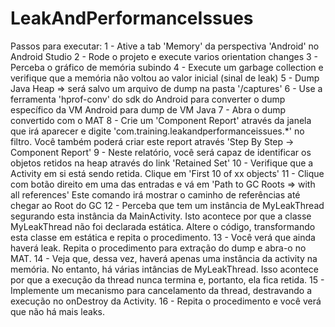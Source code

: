 # LeakAndPerformanceIssues

Passos para executar:
1 - Ative a tab 'Memory' da perspectiva 'Android' no Android Studio
2 - Rode o projeto e execute varios orientation changes
3 - Perceba o gráfico de memória subindo
4 - Execute um garbage collection e verifique que a memória não voltou ao valor inicial (sinal de leak)
5 - Dump Java Heap => será salvo um arquivo de dump na pasta '<raiz-do-projeto>/captures'
6 - Use a ferramenta 'hprof-conv' do sdk do Android para converter o dump específico da VM Android para dump de VM Java
7 - Abra o dump convertido com o MAT
8 - Crie um 'Component Report' através da janela que irá aparecer e digite 'com.training.leakandperformanceissues.*' no filtro.
    Você também poderá criar este report através 'Step By Step -> Component Report'
9 - Neste relatório, você será capaz de identificar os objetos retidos na heap através do link 'Retained Set'
10 - Verifique que a Activity em si está sendo retida. Clique em 'First 10 of xx objects'
11 - Clique com botão direito em uma das entradas e vá em 'Path to GC Roots => with all references'
    Este comando irá mostrar o caminho de referências até chegar ao Root do GC
12 - Perceba que tem um instância de MyLeakThread segurando esta instância da MainActivity.
    Isto acontece por que a classe MyLeakThread não foi declarada estática.
    Altere o código, transformando esta classe em estática e repita o procedimento.
13 - Você verá que ainda haverá leak. Repita o procedimento para extração do dump e abra-o no MAT.
14 - Veja que, dessa vez, haverá apenas uma instância da activity na memória.
    No entanto, há várias intâncias de MyLeakThread. Isso acontece por que a execução da thread nunca termina e, portanto, ela fica retida.
15 - Implemente um mecanismo para cancelamento da thread, destravando a execução no onDestroy da Activity.
16 - Repita o procedimento e você verá que não há mais leaks.
